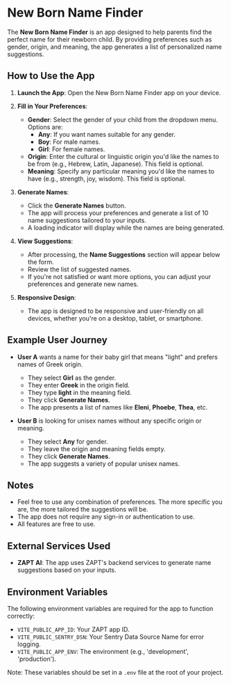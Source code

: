 # New Born Name Finder

The **New Born Name Finder** is an app designed to help parents find the perfect name for their newborn child. By providing preferences such as gender, origin, and meaning, the app generates a list of personalized name suggestions.

## How to Use the App

1. **Launch the App**: Open the New Born Name Finder app on your device.

2. **Fill in Your Preferences**:
   - **Gender**: Select the gender of your child from the dropdown menu. Options are:
     - **Any**: If you want names suitable for any gender.
     - **Boy**: For male names.
     - **Girl**: For female names.
   - **Origin**: Enter the cultural or linguistic origin you'd like the names to be from (e.g., Hebrew, Latin, Japanese). This field is optional.
   - **Meaning**: Specify any particular meaning you'd like the names to have (e.g., strength, joy, wisdom). This field is optional.

3. **Generate Names**:
   - Click the **Generate Names** button.
   - The app will process your preferences and generate a list of 10 name suggestions tailored to your inputs.
   - A loading indicator will display while the names are being generated.

4. **View Suggestions**:
   - After processing, the **Name Suggestions** section will appear below the form.
   - Review the list of suggested names.
   - If you're not satisfied or want more options, you can adjust your preferences and generate new names.

5. **Responsive Design**:
   - The app is designed to be responsive and user-friendly on all devices, whether you're on a desktop, tablet, or smartphone.

## Example User Journey

- **User A** wants a name for their baby girl that means "light" and prefers names of Greek origin.
  - They select **Girl** as the gender.
  - They enter **Greek** in the origin field.
  - They type **light** in the meaning field.
  - They click **Generate Names**.
  - The app presents a list of names like **Eleni**, **Phoebe**, **Thea**, etc.

- **User B** is looking for unisex names without any specific origin or meaning.
  - They select **Any** for gender.
  - They leave the origin and meaning fields empty.
  - They click **Generate Names**.
  - The app suggests a variety of popular unisex names.

## Notes

- Feel free to use any combination of preferences. The more specific you are, the more tailored the suggestions will be.
- The app does not require any sign-in or authentication to use.
- All features are free to use.

## External Services Used

- **ZAPT AI**: The app uses ZAPT's backend services to generate name suggestions based on your inputs.

## Environment Variables

The following environment variables are required for the app to function correctly:

- `VITE_PUBLIC_APP_ID`: Your ZAPT app ID.
- `VITE_PUBLIC_SENTRY_DSN`: Your Sentry Data Source Name for error logging.
- `VITE_PUBLIC_APP_ENV`: The environment (e.g., 'development', 'production').

Note: These variables should be set in a `.env` file at the root of your project.
